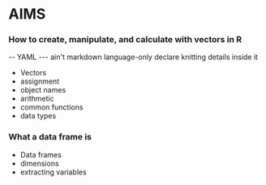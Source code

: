 # AIMS

### How to create, manipulate, and calculate with vectors in R

-- YAML
--- ain't markdown language-only declare knitting details inside it

- Vectors
- assignment
- object names
- arithmetic
- common functions
- data types

### What a data frame is

- Data frames
- dimensions
- extracting variables
